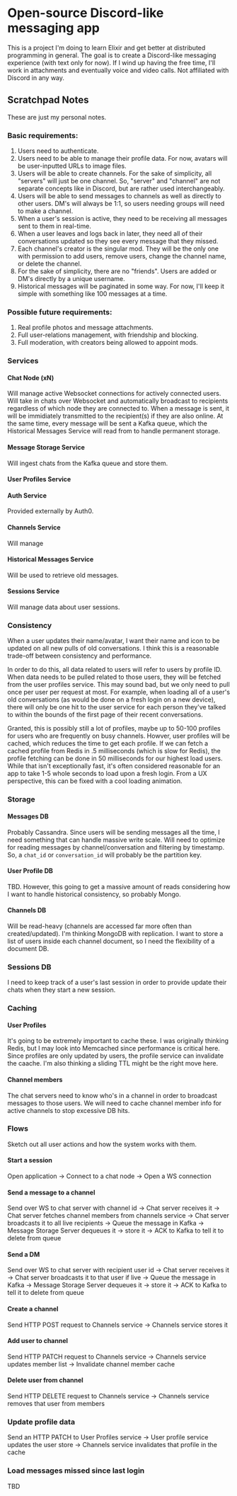 # Open-source Discord-like messaging app

This is a project I'm doing to learn Elixir and get better at distributed programming in general. The goal is to create a 
Discord-like messaging experience (with text only for now). If I wind up having the free time, I'll work in attachments and eventually
voice and video calls. Not affiliated with Discord in any way.

## Scratchpad Notes
These are just my personal notes.

### Basic requirements:
1. Users need to authenticate.
2. Users need to be able to manage their profile data. For now, avatars will be user-inputted URLs to image files.
3. Users will be able to create channels. For the sake of simplicity, all "servers" will just be one channel. So, "server" and "channel" are not separate concepts like in Discord, but are rather used interchangeably.
4. Users will be able to send messages to channels as well as directly to other users. DM's will always be 1:1, so users needing groups will need to make a channel.
5. When a user's session is active, they need to be receiving all messages sent to them in real-time.
6. When a user leaves and logs back in later, they need all of their conversations updated so they see every message that they missed.
7. Each channel's creator is the singular mod. They will be the only one with permission to add users, remove users, change the channel name, or delete the channel.
8. For the sake of simplicity, there are no "friends". Users are added or DM's directly by a unique username.
9. Historical messages will be paginated in some way. For now, I'll keep it simple with something like 100 messages at a time.

### Possible future requirements:
1. Real profile photos and message attachments.
2. Full user-relations management, with friendship and blocking.
3. Full moderation, with creators being allowed to appoint mods.

### Services

#### Chat Node (xN)
Will manage active Websocket connections for actively connected users. Will take in chats over Websocket and automatically broadcast to recipients regardless
of which node they are connected to. When a message is sent, it will be immidiately transmitted to the recipient(s) if they are also online. At the same time,
every message will be sent a Kafka queue, which the Historical Messages Service will read from to handle permanent storage.

#### Message Storage Service
Will ingest chats from the Kafka queue and store them.

#### User Profiles Service


#### Auth Service
Provided externally by Auth0.

#### Channels Service
Will manage 

#### Historical Messages Service
Will be used to retrieve old messages.

#### Sessions Service
Will manage data about user sessions.

### Consistency
When a user updates their name/avatar, I want their name and icon to be updated on all new pulls of old conversations. I think this is a reasonable trade-off between
consistency and performance.

In order to do this, all data related to users will refer to users by profile ID. When data needs to be pulled related to those users, they will be fetched from
the user profiles service. This may sound bad, but we only need to pull once per user per request at most. For example, when loading all of a user's old conversations (as would be done on a fresh login on a new device), there will only be one hit to the user service for each person they've talked to within the bounds of the first page of their recent conversations. 

Granted, this is possibly still a lot of profiles, maybe up to 50-100 profiles for users who are frequently on busy channels. Howver, user profiles will be cached, which reduces the time to get each profile. If we can fetch a cached profile from Redis in .5 milliseconds (which is slow for Redis), the profile fetching can be done in 50 milliseconds for our highest load users. While that isn't exceptionally fast, it's often considered reasonable for an app to take 1-5 whole seconds to load upon a fresh login. From a UX perspective, this can be fixed with a cool loading animation.

### Storage

#### Messages DB
Probably Cassandra. Since users will be sending messages all the time, I need something that can handle massive write scale. Will need to optimize for reading messages
by channel/conversation and filtering by timestamp. So, a `chat_id` or `conversation_id` will probably be the partition key.

#### User Profile DB
TBD. However, this going to get a massive amount of reads considering how I want to handle historical consistency, so probably Mongo.

#### Channels DB
Will be read-heavy (channels are accessed far more often than created/updated). I'm thinking MongoDB with replication. I want to store a list of users
inside each channel document, so I need the flexibility of a document DB.

### Sessions DB
I need to keep track of a user's last session in order to provide update their chats when they start a new session. 

### Caching

#### User Profiles
It's going to be extremely important to cache these. I was originally thinking Redis, but I may look into Memcached since performance is critical here. Since profiles are only updated by users, the profile service can invalidate the caache. I'm also thinking a sliding TTL might be the right move here.

#### Channel members
The chat servers need to know who's in a channel in order to broadcast messages to those users. We will need to cache channel member info for active channels to 
stop excessive DB hits.

### Flows
Sketch out all user actions and how the system works with them.

#### Start a session
Open application -> Connect to a chat node -> Open a WS connection

#### Send a message to a channel
Send over WS to chat server with channel id -> Chat server receives it -> Chat server fetches channel members from channels service -> Chat server broadcasts it to all live recipients -> Queue the message in Kafka -> Message Storage Server dequeues it -> store it -> ACK to Kafka to tell it to delete from queue

#### Send a DM
Send over WS to chat server with recipient user id -> Chat server receives it -> Chat server broadcasts it to that user if live -> Queue the message in Kafka -> Message Storage Server dequeues it -> store it -> ACK to Kafka to tell it to delete from queue

#### Create a channel
Send HTTP POST request to Channels service -> Channels service stores it

#### Add user to channel
Send HTTP PATCH request to Channels service -> Channels service updates member list -> Invalidate channel member cache

#### Delete user from channel
Send HTTP DELETE request to Channels service -> Channels service removes that user from members

### Update profile data
Send an HTTP PATCH to User Profiles service -> User profile service updates the user store -> Channels service invalidates that profile in the cache

### Load messages missed since last login
TBD